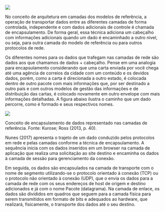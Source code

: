 [![](https://ampli-images.s3.amazonaws.com/production/9dac25a3-00fa-402f-a384-c19478dd1797/original)](https://ampli-images.s3.amazonaws.com/production/9dac25a3-00fa-402f-a384-c19478dd1797/original)

No conceito de arquitetura em camadas dos modelos de referência, a operação de transportar dados entre as diferentes camadas de forma controlada, independente e com dados adicionais de controle é chamada de encapsulamento. De forma geral, essa técnica adiciona um cabeçalho com informações adicionais quando um dado é encaminhado a outro nível, ou seja, para outra camada do modelo de referência ou para outros protocolos de rede.

Os diferentes nomes para os dados que trafegam nas camadas de rede são dados aos que chamamos de dados + cabeçalho. Pense em uma analogia para encapsulamento considerando que uma carta enviada por você chega até uma agência de correios da cidade com um conteúdo e os devidos dados, porém, como a carta é direcionada a outro estado, é colocada dentro de outro pacote com mais informações que, por ser destinado a outro país e com outros modelos de gestão das informações e de distribuição das cartas, é colocado novamente em outro envelope com mais informações detalhadas. A figura abaixo ilustra o caminho que um dado percorre, como é formado e seus respectivos nomes.

[![](https://ampli-images.s3.amazonaws.com/production/a80b6468-1ee8-495f-bcce-5d4aa0fa6ff3/original)](https://ampli-images.s3.amazonaws.com/production/a80b6468-1ee8-495f-bcce-5d4aa0fa6ff3/original)

Conceito de encapsulamento de dados representado nas camadas de referência. Fonte: Kurose; Ross (2013, p. 40).

Nunes (2017) apresenta o trajeto de um dado conduzido pelos protocolos em rede e pelas camadas conforme a técnica de encapsulamento. A sequência inicia com os dados inseridos em um browser na camada de aplicação que realiza uma solicitação ao site destino e encaminha os dados à camada de sessão para gerenciamento da conexão.

Em seguida, os dados são encapsulados na camada de transporte com o nome de segmento utilizando-se o protocolo orientado à conexão (TCP) ou o protocolo não orientado à conexão (UDP), que o envia os dados para a camada de rede com os seus endereços de host de origem e destino adicionados e já com o nome Pacote (datagrama). Na camada de enlace, os dados são divididos em quadros que seguem para a camada física para serem transmitidos em formato de bits e adequados ao hardware, que realizará, fisicamente, o transporte dos dados até o seu destino.